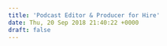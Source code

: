 ```yaml
---
title: 'Podcast Editor & Producer for Hire'
date: Thu, 20 Sep 2018 21:40:22 +0000
draft: false
---
```


